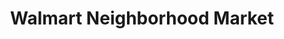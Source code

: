 ---
title: "Walmart Neighborhood Market"
url: /tamarac/walmart-neighborhood-market/
shop: Supermarkt
---